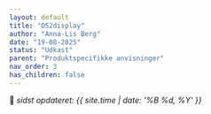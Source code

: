 ```yaml
---
layout: default
title: "OS2display"
author: "Anna-Lis Berg"
date: "19-08-2025"
status: "Udkast" 
parent: "Produktspecifikke anvisninger"
nav_order: 3
has_children: false
---
```


📆 _sidst opdateret: {{ site.time | date: '%B %d, %Y' }}_